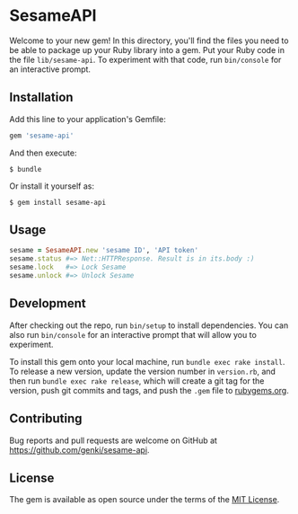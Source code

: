 # SesameAPI

Welcome to your new gem! In this directory, you'll find the files you need to
be able to package up your Ruby library into a gem. Put your Ruby code in the
file `lib/sesame-api`. To experiment with that code, run `bin/console` for an
interactive prompt.

## Installation

Add this line to your application's Gemfile:

```ruby
gem 'sesame-api'
```

And then execute:

    $ bundle

Or install it yourself as:

    $ gem install sesame-api

## Usage

```ruby
sesame = SesameAPI.new 'sesame ID', 'API token'
sesame.status #=> Net::HTTPResponse. Result is in its.body :)
sesame.lock   #=> Lock Sesame
sesame.unlock #=> Unlock Sesame
```

## Development

After checking out the repo, run `bin/setup` to install dependencies. You can also run `bin/console` for an interactive prompt that will allow you to experiment.

To install this gem onto your local machine, run `bundle exec rake install`. To release a new version, update the version number in `version.rb`, and then run `bundle exec rake release`, which will create a git tag for the version, push git commits and tags, and push the `.gem` file to [rubygems.org](https://rubygems.org).

## Contributing

Bug reports and pull requests are welcome on GitHub at https://github.com/genki/sesame-api.

## License

The gem is available as open source under the terms of the [MIT License](https://opensource.org/licenses/MIT).
